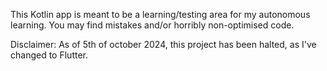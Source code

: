 This Kotlin app is meant to be a learning/testing area for my autonomous learning. You may find mistakes and/or horribly non-optimised code. 

Disclaimer: As of 5th of october 2024, this project has been halted, as I've changed to Flutter.
